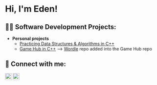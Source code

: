 <h1>Hi, I'm Eden! </h1>

<h2>👨‍💻 Software Development Projects:</h2>

- <b> Personal projects </b>
  - [Practicing Data Structures & Algorithms in C++](https://github.com/eavivi4/Data-Structures)
  - [Game Hub in C++](https://github.com/eavivi4/Games) --> [Wordle](https://github.com/eavivi4/Wordle) repo added into the Game Hub repo


<h2> 🤳 Connect with me:</h2>

[<img align="left" alt="EdenAvivi | Github" width="22px" src="https://cdn.jsdelivr.net/npm/simple-icons@v3/icons/github.svg" />][github]
[<img align="left" alt="EdenAvivi | LinkedIn" width="22px" src="https://cdn.jsdelivr.net/npm/simple-icons@v3/icons/linkedin.svg" />][linkedin]


[github]: https://github.com/eavivi4
[linkedin]: https://www.linkedin.com/in/eden-avivi/
